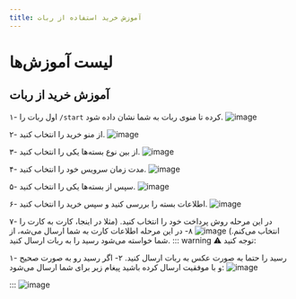 ```yaml
---
title: آموزش خرید استفاده از ربات
---
```


# لیست آموزش‌ها

## آموزش خرید از ربات
۱- اول ربات را ```/start``` کرده تا منوی ربات به شما نشان داده شود. 
![image](https://github.com/VPNHELP/vpnhelp.github.io/assets/129318294/47e6d238-6cc3-49e9-895f-dd6fadf567aa)

۲- از منو خرید را انتخاب کنید.
![image](https://github.com/VPNHELP/vpnhelp.github.io/assets/129318294/cf3d7919-8e15-46db-90b7-d5bfe215901b)

۳- از بین نوع بسته‌ها یکی را انتخاب کنید.
![image](https://github.com/VPNHELP/vpnhelp.github.io/assets/129318294/b573f5a5-3caa-4327-bbfc-9e71b3eb8410)

۴- مدت زمان سرویس خود را انتخاب کنید.
![image](https://github.com/VPNHELP/vpnhelp.github.io/assets/129318294/19e8df77-bb0d-4a30-b8c7-4fa1dcbfea2f)

۵- سپس از بسته‌ها یکی را انتخاب کنید.
![image](https://github.com/VPNHELP/vpnhelp.github.io/assets/129318294/57976751-0843-4a2b-bb0b-2f8b469d4c16)

۶- اطلاعات بسته را بررسی کنید و سپس خرید را انتخاب کنید.
![image](https://github.com/VPNHELP/vpnhelp.github.io/assets/129318294/4329428e-d16c-4ce1-a7e9-607f618c8be6)

۷- در این مرحله‌ روش پرداخت خود را انتخاب کنید. (مثلا در اینجا، کارت به کارت را انتخاب می‌کنم.)
![image](https://github.com/VPNHELP/vpnhelp.github.io/assets/129318294/8ad5e560-3095-4656-91e5-f413f8db0061)
۸- در این مرحله اطلاعات کارت به شما ارسال می‌شه، از شما خواسته می‌شود رسید را به ربات ارسال کنید.
::: warning ⚠️ توجه کنید: 

۱- رسید را حتما به صورت عکس به ربات ارسال کنید.
۲- اگر رسید رو به صورت صحیح و با موفقیت ارسال کرده باشید پیغام زیر برای شما ارسال می‌شود:
![image](https://github.com/VPNHELP/vpnhelp.github.io/assets/129318294/2bfe32e4-8142-4ea1-a524-1cd21c71337e)

:::
![image](https://github.com/VPNHELP/vpnhelp.github.io/assets/129318294/de8c92e6-05a8-4af0-9229-968dc7d55482)

